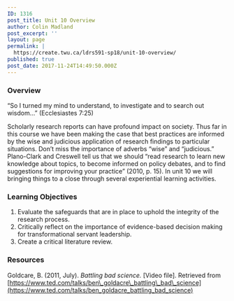 ```yaml
---
ID: 1316
post_title: Unit 10 Overview
author: Colin Madland
post_excerpt: ''
layout: page
permalink: |
  https://create.twu.ca/ldrs591-sp18/unit-10-overview/
published: true
post_date: 2017-11-24T14:49:50.000Z
---
```


### Overview

“So I turned my mind to understand, to investigate and to search out wisdom…” \(Ecclesiastes 7:25\)

Scholarly research reports can have profound impact on society.  Thus far in this course we have been making the case that best practices are informed by the wise and judicious application of research findings to particular situations.  Don’t miss the importance of adverbs “wise” and “judicious.”  Plano-Clark and Creswell tell us that we should “read research to learn new knowledge about topics, to become informed on policy debates, and to find suggestions for improving your practice” \(2010, p. 15\).  In unit 10 we will bringing things to a close through several experiential learning activities.

### Learning Objectives

1. Evaluate the safeguards that are in place to uphold the integrity of the research process.  
2. Critically reflect on the importance of evidence-based decision making for transformational servant leadership.  
3. Create a critical literature review.

### Resources

Goldcare, B. \(2011, July\). _Battling bad science._ \[Video file\]. Retrieved from [https://www.ted.com/talks/ben\_goldacre\_battling\_bad\_science](https://www.ted.com/talks/ben_goldacre_battling_bad_science)

